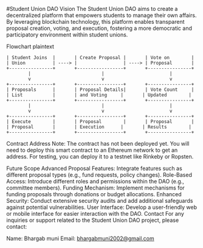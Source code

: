 #Student Union DAO
Vision
The Student Union DAO aims to create a decentralized platform that empowers students to manage their own affairs. By leveraging blockchain technology, this platform enables transparent proposal creation, voting, and execution, fostering a more democratic and participatory environment within student unions.

Flowchart
plaintext
```flow +----------------+       +-----------------+       +----------------+
| Student Joins  |       | Create Proposal |       | Vote on        |
| Union          | ----> |                 | ----> | Proposal       |
+----------------+       +-----------------+       +----------------+
        |                          |                        |
        v                          v                        v
+----------------+       +-----------------+       +----------------+
| Proposals      |       | Proposal Details|       | Vote Count     |
| List           |       | and Voting     |       | Updated        |
+----------------+       +-----------------+       +----------------+
        |                          |                        |
        v                          v                        v
+----------------+       +-----------------+       +----------------+
| Execute        |       | Proposal        |       | Proposal       |
| Proposal       |       | Execution      |       | Results        |
+----------------+       +-----------------+       +----------------+
```
Contract Address
Note: The contract has not been deployed yet. You will need to deploy this smart contract to an Ethereum network to get an address. For testing, you can deploy it to a testnet like Rinkeby or Ropsten.

Future Scope
Advanced Proposal Features: Integrate features such as different proposal types (e.g., fund requests, policy changes).
Role-Based Access: Introduce different roles and permissions within the DAO (e.g., committee members).
Funding Mechanism: Implement mechanisms for funding proposals through donations or budget allocations.
Enhanced Security: Conduct extensive security audits and add additional safeguards against potential vulnerabilities.
User Interface: Develop a user-friendly web or mobile interface for easier interaction with the DAO.
Contact
For any inquiries or support related to the Student Union DAO project, please contact:

Name: Bhargab muni
Email:  bhargabmuni2002@gmail.com



